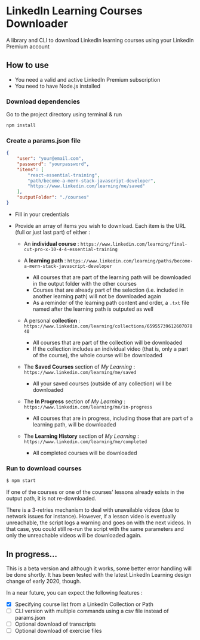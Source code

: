 # LinkedIn Learning Courses Downloader
A library and CLI to download LinkedIn learning courses using your LinkedIn Premium account

## How to use

- You need a valid and active LinkedIn Premium subscription
- You need to have Node.js installed

### Download dependencies

Go to the project directory using terminal & run

```sh
npm install
```

### Create a params.json file

```json
{
    "user": "your@email.com",
    "password": "yourpassword",
    "items": [
        "react-essential-training",
        "path/become-a-mern-stack-javascript-developer",
        "https://www.linkedin.com/learning/me/saved"
    ],
    "outputFolder": "./courses"
}
```

- Fill in your credentials
- Provide an array of items you wish to download. Each item is the URL (full or just last part) of either :

  - An **individual course** : `https://www.linkedin.com/learning/final-cut-pro-x-10-4-4-essential-training`

  - A **learning path** : `https://www.linkedin.com/learning/paths/become-a-mern-stack-javascript-developer`
    - All courses that are part of the learning path will be downloaded in the output folder with the other courses
    - Courses that are already part of the selection (i.e. included in another learning path) will not be downloaded again
    - As a reminder of the learning path content and order, a `.txt` file named after the learning path is outputed as well

  - A personal **collection** : `https://www.linkedin.com/learning/collections/6595573961260707840`
    - All courses that are part of the collection will be downloaded
    - If the collection includes an individual video (that is, only a part of the course), the whole course will be downloaded

  - The **Saved Courses** section of *My Learning*  : `https://www.linkedin.com/learning/me/saved`
    - All your saved courses (outside of any collection) will be downloaded

  - The **In Progress** section of *My Learning* : `https://www.linkedin.com/learning/me/in-progress`
    - All courses that are in progress, including those that are part of a learning path, will be downloaded

  - The **Learning History** section of *My Learning* : `https://www.linkedin.com/learning/me/completed`
    - All completed courses will be downloaded

### Run to download courses

```sh
$ npm start
```

If one of the courses or one of the courses' lessons already exists in the output path, it is not re-downloaded.

There is a 3-retries mechanism to deal with unavailable videos (due to network issues for instance).
However, if a lesson video is eventually unreachable, the script logs a warning and goes on with the next videos.
In that case, you could still re-run the script with the same parameters and only the unreachable videos will be downloaded again.

## In progress...

This is a beta version and although it works, some better error handling will be done shortly.
It has been tested with the latest LinkedIn Learning design change of early 2020, though.

In a near future, you can expect the following features :
- [x] Specifying course list from a LinkedIn Collection or Path
- [ ] CLI version with multiple commands using a csv file instead of params.json
- [ ] Optional download of transcripts
- [ ] Optional download of exercise files

